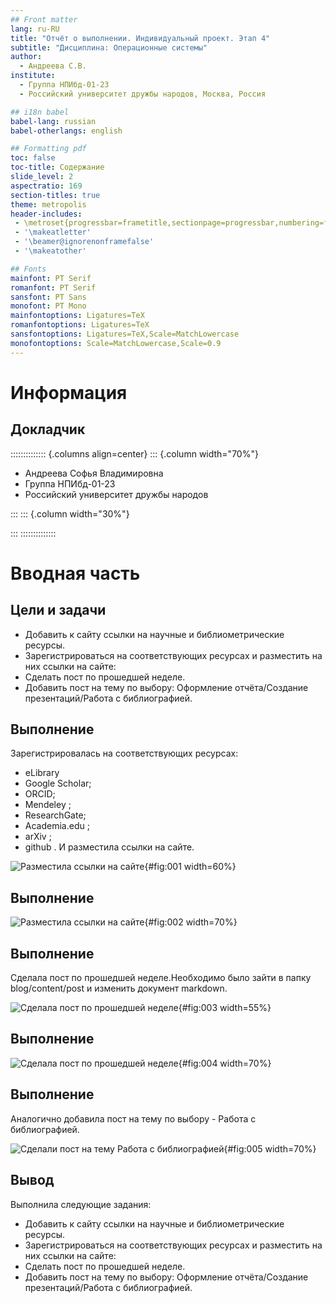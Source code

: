 ```yaml
---
## Front matter
lang: ru-RU
title: "Отчёт о выполнении. Индивидуальный проект. Этап 4"
subtitle: "Дисциплина: Операционные системы"
author:
  - Андреева С.В.
institute:
  - Группа НПИбд-01-23
  - Российский университет дружбы народов, Москва, Россия

## i18n babel
babel-lang: russian
babel-otherlangs: english

## Formatting pdf
toc: false
toc-title: Содержание
slide_level: 2
aspectratio: 169
section-titles: true
theme: metropolis
header-includes:
 - \metroset{progressbar=frametitle,sectionpage=progressbar,numbering=fraction}
 - '\makeatletter'
 - '\beamer@ignorenonframefalse'
 - '\makeatother'

## Fonts
mainfont: PT Serif
romanfont: PT Serif
sansfont: PT Sans
monofont: PT Mono
mainfontoptions: Ligatures=TeX
romanfontoptions: Ligatures=TeX
sansfontoptions: Ligatures=TeX,Scale=MatchLowercase
monofontoptions: Scale=MatchLowercase,Scale=0.9
---
```


# Информация

## Докладчик

:::::::::::::: {.columns align=center}
::: {.column width="70%"}

  * Андреева Софья Владимировна
  * Группа НПИбд-01-23
  * Российский университет дружбы народов

:::
::: {.column width="30%"}


:::
::::::::::::::

# Вводная часть

## Цели и задачи

- Добавить к сайту ссылки на научные и библиометрические ресурсы.
- 3арегистрироваться на соответствующих ресурсах и разместить на них ссылки на сайте:
- Сделать пост по прошедшей неделе.
- Добавить пост на тему по выбору: Оформление отчёта/Создание презентаций/Работа с библиографией.

## Выполнение 

Зарегистрировалась на соответствующих ресурсах:
- eLibrary 
- Google Scholar;
- ORCID;
- Mendeley ;
- ResearchGate;
- Academia.edu ;
- arXiv ;
- github .
И разместила ссылки на сайте.

![Pазместила ссылки на сайте](image/1.jpg){#fig:001 width=60%}

## Выполнение 

![Разместила ссылки на сайте](image/2.jpg){#fig:002 width=70%}

## Выполнение 

Сделала пост по прошедшей неделе.Необходимо было зайти в папку blog/content/post и изменить документ markdown.

![Сделала пост по прошедшей неделе](image/3.jpg){#fig:003 width=55%}

## Выполнение 

![Сделалa пост по прошедшей неделе](image/4.jpg){#fig:004 width=70%}

## Выполнение 

Аналогично добавила пост на тему по выбору - Работа с библиографией.

![Сделали пост на тему Работа с библиографией](image/5.jpg){#fig:005 width=70%}

## Вывод

Bыполнила следующие задания:
- Добавить к сайту ссылки на научные и библиометрические ресурсы.
- 3арегистрироваться на соответствующих ресурсах и разместить на них ссылки на сайте:
- Сделать пост по прошедшей неделе.
- Добавить пост на тему по выбору: Оформление отчёта/Создание презентаций/Работа с библиографией.
